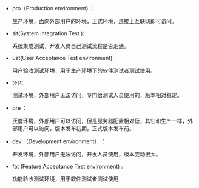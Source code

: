 - pro（Production environment）：

  生产环境，面向外部用户的环境，正式环境，连接上互联网即可访问。

- sit(System Integration Test ):

  系统集成测试，开发人员自己测试流程是否走通。

- uat(User Acceptance Test environment):

  用户验收测试环境，用于生产环境下的软件测试者测试使用。

- test:

  测试环境，外部用户无法访问，专门给测试人员使用的，版本相对稳定。

- pre ：

  灰度环境，外部用户可以访问，但是服务器配置相对低，其它和生产一样，外部用户可以访问，版本发布初期，正式版本发布前。

- dev （Development environment） ：

  开发环境，外部用户无法访问，开发人员使用，版本变动很大。

- fat (Feature Acceptance Test environment) :

  功能验收测试环境，用于软件测试者测试使用
